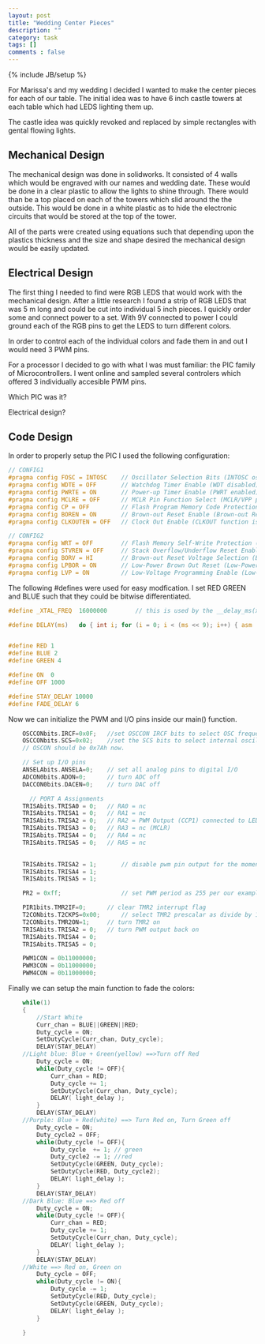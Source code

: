 ```yaml
---
layout: post
title: "Wedding Center Pieces"
description: ""
category: task
tags: []
comments : false
---
```

{% include JB/setup %}


For Marissa's and my wedding I decided I wanted to make the center pieces for each of our table. The initial idea was to have 6 inch castle towers at each table which had LEDS lighting them up. 

The castle idea was quickly revoked and replaced by simple rectangles with gental flowing lights.

## Mechanical Design

The mechanical design was done in solidworks. It consisted of 4 walls which would be engraved with our names and wedding date. These would be done in a clear plastic to allow the lights to shine through. There would than be a top placed on each of the towers which slid around the the outside. This would be done in a white plastic as to hide the electronic circuits that would be stored at the top of the tower.

All of the parts were created using equations such that depending upon the plastics thickness and the size and shape desired the mechanical design would be easily updated.

## Electrical Design
The first thing I needed to find were RGB LEDS that would work with the mechanical design. After a little research I found a strip of RGB LEDS that was 5 m long and could be cut into individual 5 inch pieces. I quickly order some and connect power to a set. With 9V connected to power I could ground each of the RGB pins to get the LEDS to turn different colors.

In order to control each of the individual colors and fade them in and out I would need 3 PWM pins.

For a processor I decided to go with what I was must familiar: the PIC family of Microcontrollers. I went online and sampled several controlers which offered 3 individually accesible PWM pins. 

Which PIC was it?

Electrical design?


## Code Design

In order to properly setup the PIC I used the following configuration:

```C
// CONFIG1
#pragma config FOSC = INTOSC    // Oscillator Selection Bits (INTOSC oscillator: I/O function on CLKIN pin)
#pragma config WDTE = OFF       // Watchdog Timer Enable (WDT disabled)
#pragma config PWRTE = ON       // Power-up Timer Enable (PWRT enabled)
#pragma config MCLRE = OFF      // MCLR Pin Function Select (MCLR/VPP pin function is digital input)
#pragma config CP = OFF         // Flash Program Memory Code Protection (Program memory code protection is disabled)
#pragma config BOREN = ON       // Brown-out Reset Enable (Brown-out Reset enabled)
#pragma config CLKOUTEN = OFF   // Clock Out Enable (CLKOUT function is disabled. I/O or oscillator function on the CLKOUT pin)

// CONFIG2
#pragma config WRT = OFF        // Flash Memory Self-Write Protection (Write protection off)
#pragma config STVREN = OFF     // Stack Overflow/Underflow Reset Enable (Stack Overflow or Underflow will not cause a Reset)
#pragma config BORV = HI        // Brown-out Reset Voltage Selection (Brown-out Reset Voltage (Vbor), high trip point selected.)
#pragma config LPBOR = ON       // Low-Power Brown Out Reset (Low-Power BOR is enabled)
#pragma config LVP = ON         // Low-Voltage Programming Enable (Low-voltage programming enabled)
```


The following #defines were used for easy modfication. I set RED GREEN and BLUE such that they could be bitwise differentiated. 

```C
#define _XTAL_FREQ  16000000        // this is used by the __delay_ms(xx) and __delay_us(xx) functions

#define DELAY(ms)   do { int i; for (i = 0; i < (ms << 9); i++) { asm ("nop"); } } while(0);


#define RED 1
#define BLUE 2
#define GREEN 4

#define ON  0
#define OFF 1000

#define STAY_DELAY 10000
#define FADE_DELAY 6
```


Now we can initialize the PWM and I/O pins inside our main() function.

```C
    OSCCONbits.IRCF=0x0F;   //set OSCCON IRCF bits to select OSC frequency=16Mhz
    OSCCONbits.SCS=0x02;    //set the SCS bits to select internal oscillator block
    // OSCON should be 0x7Ah now.

    // Set up I/O pins
    ANSELAbits.ANSELA=0;    // set all analog pins to digital I/O
    ADCON0bits.ADON=0;      // turn ADC off
    DACCON0bits.DACEN=0;    // turn DAC off

      // PORT A Assignments
    TRISAbits.TRISA0 = 0;   // RA0 = nc
    TRISAbits.TRISA1 = 0;   // RA1 = nc
    TRISAbits.TRISA2 = 0;   // RA2 = PWM Output (CCP1) connected to LED
    TRISAbits.TRISA3 = 0;   // RA3 = nc (MCLR)
    TRISAbits.TRISA4 = 0;   // RA4 = nc
    TRISAbits.TRISA5 = 0;   // RA5 = nc
	

    TRISAbits.TRISA2 = 1;       // disable pwm pin output for the moment
    TRISAbits.TRISA4 = 1;
    TRISAbits.TRISA5 = 1;

    PR2 = 0xff;                 // set PWM period as 255 per our example above

    PIR1bits.TMR2IF=0;      // clear TMR2 interrupt flag
    T2CONbits.T2CKPS=0x00;      // select TMR2 prescalar as divide by 1 as per our example above
    T2CONbits.TMR2ON=1;     // turn TMR2 on
    TRISAbits.TRISA2 = 0;   // turn PWM output back on
    TRISAbits.TRISA4 = 0;
    TRISAbits.TRISA5 = 0;

    PWM1CON = 0b11000000;
    PWM3CON = 0b11000000;
    PWM4CON = 0b11000000;
```

Finally we can setup the main function to fade the colors:

```C
    while(1)
    {        
        //Start White
        Curr_chan = BLUE||GREEN||RED;
        Duty_cycle = ON;
        SetDutyCycle(Curr_chan, Duty_cycle);
        DELAY(STAY_DELAY)
    //Light blue: Blue + Green(yellow) ==>Turn off Red
        Duty_cycle = ON;
        while(Duty_cycle != OFF){
            Curr_chan = RED;
            Duty_cycle += 1;
            SetDutyCycle(Curr_chan, Duty_cycle);
            DELAY( light_delay );
        }
        DELAY(STAY_DELAY)
    //Purple: Blue + Red(white) ==> Turn Red on, Turn Green off
        Duty_cycle = ON;
        Duty_cycle2 = OFF;
        while(Duty_cycle != OFF){
            Duty_cycle  += 1; // green
            Duty_cycle2 -= 1; //red
            SetDutyCycle(GREEN, Duty_cycle);
            SetDutyCycle(RED, Duty_cycle2);
            DELAY( light_delay );
        }
        DELAY(STAY_DELAY)
    //Dark Blue: Blue ==> Red off
        Duty_cycle = ON;
        while(Duty_cycle != OFF){
            Curr_chan = RED;
            Duty_cycle += 1;
            SetDutyCycle(Curr_chan, Duty_cycle);
            DELAY( light_delay );
        }
        DELAY(STAY_DELAY)
    //White ==> Red on, Green on
        Duty_cycle = OFF;
        while(Duty_cycle != ON){
            Duty_cycle -= 1;
            SetDutyCycle(RED, Duty_cycle);
            SetDutyCycle(GREEN, Duty_cycle);
            DELAY( light_delay );
        }

    }
```



